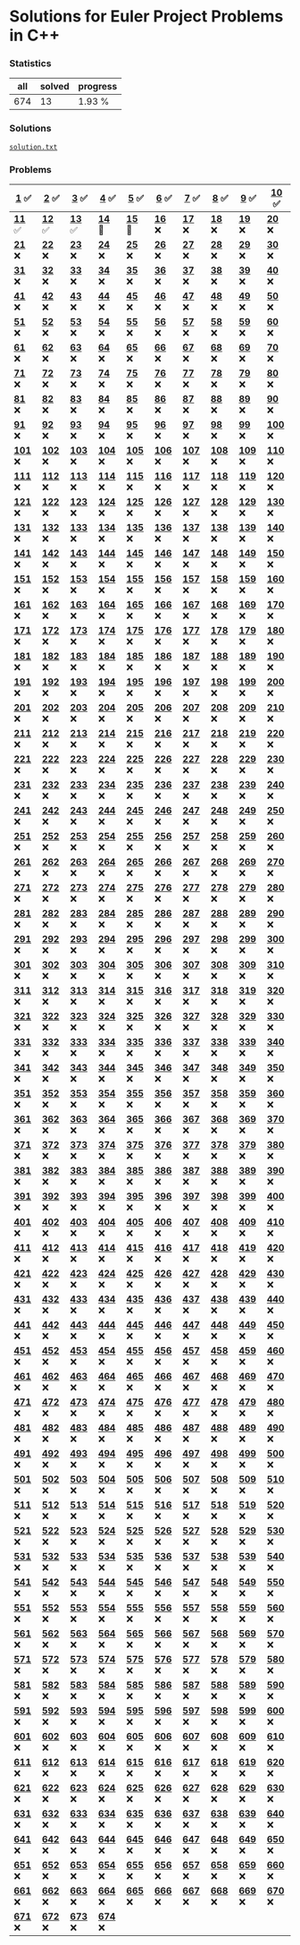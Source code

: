 # Solutions for Euler Project Problems in C++

### Statistics
|all|solved|progress|
|-|-|-|
|674|13|1.93 %|

### Solutions
[```solution.txt```](solutions.txt)

### Problems

|**[1](problems/ID001/problem.md)** :white_check_mark:|**[2](problems/ID002/problem.md)** :white_check_mark:|**[3](problems/ID003/problem.md)** :white_check_mark:|**[4](problems/ID004/problem.md)** :white_check_mark:|**[5](problems/ID005/problem.md)** :white_check_mark:|**[6](problems/ID006/problem.md)** :white_check_mark:|**[7](problems/ID007/problem.md)** :white_check_mark:|**[8](problems/ID008/problem.md)** :white_check_mark:|**[9](problems/ID009/problem.md)** :white_check_mark:|**[10](problems/ID010/problem.md)** :white_check_mark:
|-|-|-|-|-|-|-|-|-|-
|**[11](problems/ID011/problem.md)** :white_check_mark:|**[12](problems/ID012/problem.md)** :white_check_mark:|**[13](problems/ID013/problem.md)** :white_check_mark:|**[14](problems/ID014/problem.md)** :pencil:|**[15](problems/ID015/problem.md)** :pencil:|**[16](https://projecteuler.net/problem=16)** :x:|**[17](https://projecteuler.net/problem=17)** :x:|**[18](https://projecteuler.net/problem=18)** :x:|**[19](https://projecteuler.net/problem=19)** :x:|**[20](https://projecteuler.net/problem=20)** :x:
|**[21](https://projecteuler.net/problem=21)** :x:|**[22](https://projecteuler.net/problem=22)** :x:|**[23](https://projecteuler.net/problem=23)** :x:|**[24](https://projecteuler.net/problem=24)** :x:|**[25](https://projecteuler.net/problem=25)** :x:|**[26](https://projecteuler.net/problem=26)** :x:|**[27](https://projecteuler.net/problem=27)** :x:|**[28](https://projecteuler.net/problem=28)** :x:|**[29](https://projecteuler.net/problem=29)** :x:|**[30](https://projecteuler.net/problem=30)** :x:
|**[31](https://projecteuler.net/problem=31)** :x:|**[32](https://projecteuler.net/problem=32)** :x:|**[33](https://projecteuler.net/problem=33)** :x:|**[34](https://projecteuler.net/problem=34)** :x:|**[35](https://projecteuler.net/problem=35)** :x:|**[36](https://projecteuler.net/problem=36)** :x:|**[37](https://projecteuler.net/problem=37)** :x:|**[38](https://projecteuler.net/problem=38)** :x:|**[39](https://projecteuler.net/problem=39)** :x:|**[40](https://projecteuler.net/problem=40)** :x:
|**[41](https://projecteuler.net/problem=41)** :x:|**[42](https://projecteuler.net/problem=42)** :x:|**[43](https://projecteuler.net/problem=43)** :x:|**[44](https://projecteuler.net/problem=44)** :x:|**[45](https://projecteuler.net/problem=45)** :x:|**[46](https://projecteuler.net/problem=46)** :x:|**[47](https://projecteuler.net/problem=47)** :x:|**[48](https://projecteuler.net/problem=48)** :x:|**[49](https://projecteuler.net/problem=49)** :x:|**[50](https://projecteuler.net/problem=50)** :x:
|**[51](https://projecteuler.net/problem=51)** :x:|**[52](https://projecteuler.net/problem=52)** :x:|**[53](https://projecteuler.net/problem=53)** :x:|**[54](https://projecteuler.net/problem=54)** :x:|**[55](https://projecteuler.net/problem=55)** :x:|**[56](https://projecteuler.net/problem=56)** :x:|**[57](https://projecteuler.net/problem=57)** :x:|**[58](https://projecteuler.net/problem=58)** :x:|**[59](https://projecteuler.net/problem=59)** :x:|**[60](https://projecteuler.net/problem=60)** :x:
|**[61](https://projecteuler.net/problem=61)** :x:|**[62](https://projecteuler.net/problem=62)** :x:|**[63](https://projecteuler.net/problem=63)** :x:|**[64](https://projecteuler.net/problem=64)** :x:|**[65](https://projecteuler.net/problem=65)** :x:|**[66](https://projecteuler.net/problem=66)** :x:|**[67](https://projecteuler.net/problem=67)** :x:|**[68](https://projecteuler.net/problem=68)** :x:|**[69](https://projecteuler.net/problem=69)** :x:|**[70](https://projecteuler.net/problem=70)** :x:
|**[71](https://projecteuler.net/problem=71)** :x:|**[72](https://projecteuler.net/problem=72)** :x:|**[73](https://projecteuler.net/problem=73)** :x:|**[74](https://projecteuler.net/problem=74)** :x:|**[75](https://projecteuler.net/problem=75)** :x:|**[76](https://projecteuler.net/problem=76)** :x:|**[77](https://projecteuler.net/problem=77)** :x:|**[78](https://projecteuler.net/problem=78)** :x:|**[79](https://projecteuler.net/problem=79)** :x:|**[80](https://projecteuler.net/problem=80)** :x:
|**[81](https://projecteuler.net/problem=81)** :x:|**[82](https://projecteuler.net/problem=82)** :x:|**[83](https://projecteuler.net/problem=83)** :x:|**[84](https://projecteuler.net/problem=84)** :x:|**[85](https://projecteuler.net/problem=85)** :x:|**[86](https://projecteuler.net/problem=86)** :x:|**[87](https://projecteuler.net/problem=87)** :x:|**[88](https://projecteuler.net/problem=88)** :x:|**[89](https://projecteuler.net/problem=89)** :x:|**[90](https://projecteuler.net/problem=90)** :x:
|**[91](https://projecteuler.net/problem=91)** :x:|**[92](https://projecteuler.net/problem=92)** :x:|**[93](https://projecteuler.net/problem=93)** :x:|**[94](https://projecteuler.net/problem=94)** :x:|**[95](https://projecteuler.net/problem=95)** :x:|**[96](https://projecteuler.net/problem=96)** :x:|**[97](https://projecteuler.net/problem=97)** :x:|**[98](https://projecteuler.net/problem=98)** :x:|**[99](https://projecteuler.net/problem=99)** :x:|**[100](https://projecteuler.net/problem=100)** :x:
|**[101](https://projecteuler.net/problem=101)** :x:|**[102](https://projecteuler.net/problem=102)** :x:|**[103](https://projecteuler.net/problem=103)** :x:|**[104](https://projecteuler.net/problem=104)** :x:|**[105](https://projecteuler.net/problem=105)** :x:|**[106](https://projecteuler.net/problem=106)** :x:|**[107](https://projecteuler.net/problem=107)** :x:|**[108](https://projecteuler.net/problem=108)** :x:|**[109](https://projecteuler.net/problem=109)** :x:|**[110](https://projecteuler.net/problem=110)** :x:
|**[111](https://projecteuler.net/problem=111)** :x:|**[112](https://projecteuler.net/problem=112)** :x:|**[113](https://projecteuler.net/problem=113)** :x:|**[114](https://projecteuler.net/problem=114)** :x:|**[115](https://projecteuler.net/problem=115)** :x:|**[116](https://projecteuler.net/problem=116)** :x:|**[117](https://projecteuler.net/problem=117)** :x:|**[118](https://projecteuler.net/problem=118)** :x:|**[119](https://projecteuler.net/problem=119)** :x:|**[120](https://projecteuler.net/problem=120)** :x:
|**[121](https://projecteuler.net/problem=121)** :x:|**[122](https://projecteuler.net/problem=122)** :x:|**[123](https://projecteuler.net/problem=123)** :x:|**[124](https://projecteuler.net/problem=124)** :x:|**[125](https://projecteuler.net/problem=125)** :x:|**[126](https://projecteuler.net/problem=126)** :x:|**[127](https://projecteuler.net/problem=127)** :x:|**[128](https://projecteuler.net/problem=128)** :x:|**[129](https://projecteuler.net/problem=129)** :x:|**[130](https://projecteuler.net/problem=130)** :x:
|**[131](https://projecteuler.net/problem=131)** :x:|**[132](https://projecteuler.net/problem=132)** :x:|**[133](https://projecteuler.net/problem=133)** :x:|**[134](https://projecteuler.net/problem=134)** :x:|**[135](https://projecteuler.net/problem=135)** :x:|**[136](https://projecteuler.net/problem=136)** :x:|**[137](https://projecteuler.net/problem=137)** :x:|**[138](https://projecteuler.net/problem=138)** :x:|**[139](https://projecteuler.net/problem=139)** :x:|**[140](https://projecteuler.net/problem=140)** :x:
|**[141](https://projecteuler.net/problem=141)** :x:|**[142](https://projecteuler.net/problem=142)** :x:|**[143](https://projecteuler.net/problem=143)** :x:|**[144](https://projecteuler.net/problem=144)** :x:|**[145](https://projecteuler.net/problem=145)** :x:|**[146](https://projecteuler.net/problem=146)** :x:|**[147](https://projecteuler.net/problem=147)** :x:|**[148](https://projecteuler.net/problem=148)** :x:|**[149](https://projecteuler.net/problem=149)** :x:|**[150](https://projecteuler.net/problem=150)** :x:
|**[151](https://projecteuler.net/problem=151)** :x:|**[152](https://projecteuler.net/problem=152)** :x:|**[153](https://projecteuler.net/problem=153)** :x:|**[154](https://projecteuler.net/problem=154)** :x:|**[155](https://projecteuler.net/problem=155)** :x:|**[156](https://projecteuler.net/problem=156)** :x:|**[157](https://projecteuler.net/problem=157)** :x:|**[158](https://projecteuler.net/problem=158)** :x:|**[159](https://projecteuler.net/problem=159)** :x:|**[160](https://projecteuler.net/problem=160)** :x:
|**[161](https://projecteuler.net/problem=161)** :x:|**[162](https://projecteuler.net/problem=162)** :x:|**[163](https://projecteuler.net/problem=163)** :x:|**[164](https://projecteuler.net/problem=164)** :x:|**[165](https://projecteuler.net/problem=165)** :x:|**[166](https://projecteuler.net/problem=166)** :x:|**[167](https://projecteuler.net/problem=167)** :x:|**[168](https://projecteuler.net/problem=168)** :x:|**[169](https://projecteuler.net/problem=169)** :x:|**[170](https://projecteuler.net/problem=170)** :x:
|**[171](https://projecteuler.net/problem=171)** :x:|**[172](https://projecteuler.net/problem=172)** :x:|**[173](https://projecteuler.net/problem=173)** :x:|**[174](https://projecteuler.net/problem=174)** :x:|**[175](https://projecteuler.net/problem=175)** :x:|**[176](https://projecteuler.net/problem=176)** :x:|**[177](https://projecteuler.net/problem=177)** :x:|**[178](https://projecteuler.net/problem=178)** :x:|**[179](https://projecteuler.net/problem=179)** :x:|**[180](https://projecteuler.net/problem=180)** :x:
|**[181](https://projecteuler.net/problem=181)** :x:|**[182](https://projecteuler.net/problem=182)** :x:|**[183](https://projecteuler.net/problem=183)** :x:|**[184](https://projecteuler.net/problem=184)** :x:|**[185](https://projecteuler.net/problem=185)** :x:|**[186](https://projecteuler.net/problem=186)** :x:|**[187](https://projecteuler.net/problem=187)** :x:|**[188](https://projecteuler.net/problem=188)** :x:|**[189](https://projecteuler.net/problem=189)** :x:|**[190](https://projecteuler.net/problem=190)** :x:
|**[191](https://projecteuler.net/problem=191)** :x:|**[192](https://projecteuler.net/problem=192)** :x:|**[193](https://projecteuler.net/problem=193)** :x:|**[194](https://projecteuler.net/problem=194)** :x:|**[195](https://projecteuler.net/problem=195)** :x:|**[196](https://projecteuler.net/problem=196)** :x:|**[197](https://projecteuler.net/problem=197)** :x:|**[198](https://projecteuler.net/problem=198)** :x:|**[199](https://projecteuler.net/problem=199)** :x:|**[200](https://projecteuler.net/problem=200)** :x:
|**[201](https://projecteuler.net/problem=201)** :x:|**[202](https://projecteuler.net/problem=202)** :x:|**[203](https://projecteuler.net/problem=203)** :x:|**[204](https://projecteuler.net/problem=204)** :x:|**[205](https://projecteuler.net/problem=205)** :x:|**[206](https://projecteuler.net/problem=206)** :x:|**[207](https://projecteuler.net/problem=207)** :x:|**[208](https://projecteuler.net/problem=208)** :x:|**[209](https://projecteuler.net/problem=209)** :x:|**[210](https://projecteuler.net/problem=210)** :x:
|**[211](https://projecteuler.net/problem=211)** :x:|**[212](https://projecteuler.net/problem=212)** :x:|**[213](https://projecteuler.net/problem=213)** :x:|**[214](https://projecteuler.net/problem=214)** :x:|**[215](https://projecteuler.net/problem=215)** :x:|**[216](https://projecteuler.net/problem=216)** :x:|**[217](https://projecteuler.net/problem=217)** :x:|**[218](https://projecteuler.net/problem=218)** :x:|**[219](https://projecteuler.net/problem=219)** :x:|**[220](https://projecteuler.net/problem=220)** :x:
|**[221](https://projecteuler.net/problem=221)** :x:|**[222](https://projecteuler.net/problem=222)** :x:|**[223](https://projecteuler.net/problem=223)** :x:|**[224](https://projecteuler.net/problem=224)** :x:|**[225](https://projecteuler.net/problem=225)** :x:|**[226](https://projecteuler.net/problem=226)** :x:|**[227](https://projecteuler.net/problem=227)** :x:|**[228](https://projecteuler.net/problem=228)** :x:|**[229](https://projecteuler.net/problem=229)** :x:|**[230](https://projecteuler.net/problem=230)** :x:
|**[231](https://projecteuler.net/problem=231)** :x:|**[232](https://projecteuler.net/problem=232)** :x:|**[233](https://projecteuler.net/problem=233)** :x:|**[234](https://projecteuler.net/problem=234)** :x:|**[235](https://projecteuler.net/problem=235)** :x:|**[236](https://projecteuler.net/problem=236)** :x:|**[237](https://projecteuler.net/problem=237)** :x:|**[238](https://projecteuler.net/problem=238)** :x:|**[239](https://projecteuler.net/problem=239)** :x:|**[240](https://projecteuler.net/problem=240)** :x:
|**[241](https://projecteuler.net/problem=241)** :x:|**[242](https://projecteuler.net/problem=242)** :x:|**[243](https://projecteuler.net/problem=243)** :x:|**[244](https://projecteuler.net/problem=244)** :x:|**[245](https://projecteuler.net/problem=245)** :x:|**[246](https://projecteuler.net/problem=246)** :x:|**[247](https://projecteuler.net/problem=247)** :x:|**[248](https://projecteuler.net/problem=248)** :x:|**[249](https://projecteuler.net/problem=249)** :x:|**[250](https://projecteuler.net/problem=250)** :x:
|**[251](https://projecteuler.net/problem=251)** :x:|**[252](https://projecteuler.net/problem=252)** :x:|**[253](https://projecteuler.net/problem=253)** :x:|**[254](https://projecteuler.net/problem=254)** :x:|**[255](https://projecteuler.net/problem=255)** :x:|**[256](https://projecteuler.net/problem=256)** :x:|**[257](https://projecteuler.net/problem=257)** :x:|**[258](https://projecteuler.net/problem=258)** :x:|**[259](https://projecteuler.net/problem=259)** :x:|**[260](https://projecteuler.net/problem=260)** :x:
|**[261](https://projecteuler.net/problem=261)** :x:|**[262](https://projecteuler.net/problem=262)** :x:|**[263](https://projecteuler.net/problem=263)** :x:|**[264](https://projecteuler.net/problem=264)** :x:|**[265](https://projecteuler.net/problem=265)** :x:|**[266](https://projecteuler.net/problem=266)** :x:|**[267](https://projecteuler.net/problem=267)** :x:|**[268](https://projecteuler.net/problem=268)** :x:|**[269](https://projecteuler.net/problem=269)** :x:|**[270](https://projecteuler.net/problem=270)** :x:
|**[271](https://projecteuler.net/problem=271)** :x:|**[272](https://projecteuler.net/problem=272)** :x:|**[273](https://projecteuler.net/problem=273)** :x:|**[274](https://projecteuler.net/problem=274)** :x:|**[275](https://projecteuler.net/problem=275)** :x:|**[276](https://projecteuler.net/problem=276)** :x:|**[277](https://projecteuler.net/problem=277)** :x:|**[278](https://projecteuler.net/problem=278)** :x:|**[279](https://projecteuler.net/problem=279)** :x:|**[280](https://projecteuler.net/problem=280)** :x:
|**[281](https://projecteuler.net/problem=281)** :x:|**[282](https://projecteuler.net/problem=282)** :x:|**[283](https://projecteuler.net/problem=283)** :x:|**[284](https://projecteuler.net/problem=284)** :x:|**[285](https://projecteuler.net/problem=285)** :x:|**[286](https://projecteuler.net/problem=286)** :x:|**[287](https://projecteuler.net/problem=287)** :x:|**[288](https://projecteuler.net/problem=288)** :x:|**[289](https://projecteuler.net/problem=289)** :x:|**[290](https://projecteuler.net/problem=290)** :x:
|**[291](https://projecteuler.net/problem=291)** :x:|**[292](https://projecteuler.net/problem=292)** :x:|**[293](https://projecteuler.net/problem=293)** :x:|**[294](https://projecteuler.net/problem=294)** :x:|**[295](https://projecteuler.net/problem=295)** :x:|**[296](https://projecteuler.net/problem=296)** :x:|**[297](https://projecteuler.net/problem=297)** :x:|**[298](https://projecteuler.net/problem=298)** :x:|**[299](https://projecteuler.net/problem=299)** :x:|**[300](https://projecteuler.net/problem=300)** :x:
|**[301](https://projecteuler.net/problem=301)** :x:|**[302](https://projecteuler.net/problem=302)** :x:|**[303](https://projecteuler.net/problem=303)** :x:|**[304](https://projecteuler.net/problem=304)** :x:|**[305](https://projecteuler.net/problem=305)** :x:|**[306](https://projecteuler.net/problem=306)** :x:|**[307](https://projecteuler.net/problem=307)** :x:|**[308](https://projecteuler.net/problem=308)** :x:|**[309](https://projecteuler.net/problem=309)** :x:|**[310](https://projecteuler.net/problem=310)** :x:
|**[311](https://projecteuler.net/problem=311)** :x:|**[312](https://projecteuler.net/problem=312)** :x:|**[313](https://projecteuler.net/problem=313)** :x:|**[314](https://projecteuler.net/problem=314)** :x:|**[315](https://projecteuler.net/problem=315)** :x:|**[316](https://projecteuler.net/problem=316)** :x:|**[317](https://projecteuler.net/problem=317)** :x:|**[318](https://projecteuler.net/problem=318)** :x:|**[319](https://projecteuler.net/problem=319)** :x:|**[320](https://projecteuler.net/problem=320)** :x:
|**[321](https://projecteuler.net/problem=321)** :x:|**[322](https://projecteuler.net/problem=322)** :x:|**[323](https://projecteuler.net/problem=323)** :x:|**[324](https://projecteuler.net/problem=324)** :x:|**[325](https://projecteuler.net/problem=325)** :x:|**[326](https://projecteuler.net/problem=326)** :x:|**[327](https://projecteuler.net/problem=327)** :x:|**[328](https://projecteuler.net/problem=328)** :x:|**[329](https://projecteuler.net/problem=329)** :x:|**[330](https://projecteuler.net/problem=330)** :x:
|**[331](https://projecteuler.net/problem=331)** :x:|**[332](https://projecteuler.net/problem=332)** :x:|**[333](https://projecteuler.net/problem=333)** :x:|**[334](https://projecteuler.net/problem=334)** :x:|**[335](https://projecteuler.net/problem=335)** :x:|**[336](https://projecteuler.net/problem=336)** :x:|**[337](https://projecteuler.net/problem=337)** :x:|**[338](https://projecteuler.net/problem=338)** :x:|**[339](https://projecteuler.net/problem=339)** :x:|**[340](https://projecteuler.net/problem=340)** :x:
|**[341](https://projecteuler.net/problem=341)** :x:|**[342](https://projecteuler.net/problem=342)** :x:|**[343](https://projecteuler.net/problem=343)** :x:|**[344](https://projecteuler.net/problem=344)** :x:|**[345](https://projecteuler.net/problem=345)** :x:|**[346](https://projecteuler.net/problem=346)** :x:|**[347](https://projecteuler.net/problem=347)** :x:|**[348](https://projecteuler.net/problem=348)** :x:|**[349](https://projecteuler.net/problem=349)** :x:|**[350](https://projecteuler.net/problem=350)** :x:
|**[351](https://projecteuler.net/problem=351)** :x:|**[352](https://projecteuler.net/problem=352)** :x:|**[353](https://projecteuler.net/problem=353)** :x:|**[354](https://projecteuler.net/problem=354)** :x:|**[355](https://projecteuler.net/problem=355)** :x:|**[356](https://projecteuler.net/problem=356)** :x:|**[357](https://projecteuler.net/problem=357)** :x:|**[358](https://projecteuler.net/problem=358)** :x:|**[359](https://projecteuler.net/problem=359)** :x:|**[360](https://projecteuler.net/problem=360)** :x:
|**[361](https://projecteuler.net/problem=361)** :x:|**[362](https://projecteuler.net/problem=362)** :x:|**[363](https://projecteuler.net/problem=363)** :x:|**[364](https://projecteuler.net/problem=364)** :x:|**[365](https://projecteuler.net/problem=365)** :x:|**[366](https://projecteuler.net/problem=366)** :x:|**[367](https://projecteuler.net/problem=367)** :x:|**[368](https://projecteuler.net/problem=368)** :x:|**[369](https://projecteuler.net/problem=369)** :x:|**[370](https://projecteuler.net/problem=370)** :x:
|**[371](https://projecteuler.net/problem=371)** :x:|**[372](https://projecteuler.net/problem=372)** :x:|**[373](https://projecteuler.net/problem=373)** :x:|**[374](https://projecteuler.net/problem=374)** :x:|**[375](https://projecteuler.net/problem=375)** :x:|**[376](https://projecteuler.net/problem=376)** :x:|**[377](https://projecteuler.net/problem=377)** :x:|**[378](https://projecteuler.net/problem=378)** :x:|**[379](https://projecteuler.net/problem=379)** :x:|**[380](https://projecteuler.net/problem=380)** :x:
|**[381](https://projecteuler.net/problem=381)** :x:|**[382](https://projecteuler.net/problem=382)** :x:|**[383](https://projecteuler.net/problem=383)** :x:|**[384](https://projecteuler.net/problem=384)** :x:|**[385](https://projecteuler.net/problem=385)** :x:|**[386](https://projecteuler.net/problem=386)** :x:|**[387](https://projecteuler.net/problem=387)** :x:|**[388](https://projecteuler.net/problem=388)** :x:|**[389](https://projecteuler.net/problem=389)** :x:|**[390](https://projecteuler.net/problem=390)** :x:
|**[391](https://projecteuler.net/problem=391)** :x:|**[392](https://projecteuler.net/problem=392)** :x:|**[393](https://projecteuler.net/problem=393)** :x:|**[394](https://projecteuler.net/problem=394)** :x:|**[395](https://projecteuler.net/problem=395)** :x:|**[396](https://projecteuler.net/problem=396)** :x:|**[397](https://projecteuler.net/problem=397)** :x:|**[398](https://projecteuler.net/problem=398)** :x:|**[399](https://projecteuler.net/problem=399)** :x:|**[400](https://projecteuler.net/problem=400)** :x:
|**[401](https://projecteuler.net/problem=401)** :x:|**[402](https://projecteuler.net/problem=402)** :x:|**[403](https://projecteuler.net/problem=403)** :x:|**[404](https://projecteuler.net/problem=404)** :x:|**[405](https://projecteuler.net/problem=405)** :x:|**[406](https://projecteuler.net/problem=406)** :x:|**[407](https://projecteuler.net/problem=407)** :x:|**[408](https://projecteuler.net/problem=408)** :x:|**[409](https://projecteuler.net/problem=409)** :x:|**[410](https://projecteuler.net/problem=410)** :x:
|**[411](https://projecteuler.net/problem=411)** :x:|**[412](https://projecteuler.net/problem=412)** :x:|**[413](https://projecteuler.net/problem=413)** :x:|**[414](https://projecteuler.net/problem=414)** :x:|**[415](https://projecteuler.net/problem=415)** :x:|**[416](https://projecteuler.net/problem=416)** :x:|**[417](https://projecteuler.net/problem=417)** :x:|**[418](https://projecteuler.net/problem=418)** :x:|**[419](https://projecteuler.net/problem=419)** :x:|**[420](https://projecteuler.net/problem=420)** :x:
|**[421](https://projecteuler.net/problem=421)** :x:|**[422](https://projecteuler.net/problem=422)** :x:|**[423](https://projecteuler.net/problem=423)** :x:|**[424](https://projecteuler.net/problem=424)** :x:|**[425](https://projecteuler.net/problem=425)** :x:|**[426](https://projecteuler.net/problem=426)** :x:|**[427](https://projecteuler.net/problem=427)** :x:|**[428](https://projecteuler.net/problem=428)** :x:|**[429](https://projecteuler.net/problem=429)** :x:|**[430](https://projecteuler.net/problem=430)** :x:
|**[431](https://projecteuler.net/problem=431)** :x:|**[432](https://projecteuler.net/problem=432)** :x:|**[433](https://projecteuler.net/problem=433)** :x:|**[434](https://projecteuler.net/problem=434)** :x:|**[435](https://projecteuler.net/problem=435)** :x:|**[436](https://projecteuler.net/problem=436)** :x:|**[437](https://projecteuler.net/problem=437)** :x:|**[438](https://projecteuler.net/problem=438)** :x:|**[439](https://projecteuler.net/problem=439)** :x:|**[440](https://projecteuler.net/problem=440)** :x:
|**[441](https://projecteuler.net/problem=441)** :x:|**[442](https://projecteuler.net/problem=442)** :x:|**[443](https://projecteuler.net/problem=443)** :x:|**[444](https://projecteuler.net/problem=444)** :x:|**[445](https://projecteuler.net/problem=445)** :x:|**[446](https://projecteuler.net/problem=446)** :x:|**[447](https://projecteuler.net/problem=447)** :x:|**[448](https://projecteuler.net/problem=448)** :x:|**[449](https://projecteuler.net/problem=449)** :x:|**[450](https://projecteuler.net/problem=450)** :x:
|**[451](https://projecteuler.net/problem=451)** :x:|**[452](https://projecteuler.net/problem=452)** :x:|**[453](https://projecteuler.net/problem=453)** :x:|**[454](https://projecteuler.net/problem=454)** :x:|**[455](https://projecteuler.net/problem=455)** :x:|**[456](https://projecteuler.net/problem=456)** :x:|**[457](https://projecteuler.net/problem=457)** :x:|**[458](https://projecteuler.net/problem=458)** :x:|**[459](https://projecteuler.net/problem=459)** :x:|**[460](https://projecteuler.net/problem=460)** :x:
|**[461](https://projecteuler.net/problem=461)** :x:|**[462](https://projecteuler.net/problem=462)** :x:|**[463](https://projecteuler.net/problem=463)** :x:|**[464](https://projecteuler.net/problem=464)** :x:|**[465](https://projecteuler.net/problem=465)** :x:|**[466](https://projecteuler.net/problem=466)** :x:|**[467](https://projecteuler.net/problem=467)** :x:|**[468](https://projecteuler.net/problem=468)** :x:|**[469](https://projecteuler.net/problem=469)** :x:|**[470](https://projecteuler.net/problem=470)** :x:
|**[471](https://projecteuler.net/problem=471)** :x:|**[472](https://projecteuler.net/problem=472)** :x:|**[473](https://projecteuler.net/problem=473)** :x:|**[474](https://projecteuler.net/problem=474)** :x:|**[475](https://projecteuler.net/problem=475)** :x:|**[476](https://projecteuler.net/problem=476)** :x:|**[477](https://projecteuler.net/problem=477)** :x:|**[478](https://projecteuler.net/problem=478)** :x:|**[479](https://projecteuler.net/problem=479)** :x:|**[480](https://projecteuler.net/problem=480)** :x:
|**[481](https://projecteuler.net/problem=481)** :x:|**[482](https://projecteuler.net/problem=482)** :x:|**[483](https://projecteuler.net/problem=483)** :x:|**[484](https://projecteuler.net/problem=484)** :x:|**[485](https://projecteuler.net/problem=485)** :x:|**[486](https://projecteuler.net/problem=486)** :x:|**[487](https://projecteuler.net/problem=487)** :x:|**[488](https://projecteuler.net/problem=488)** :x:|**[489](https://projecteuler.net/problem=489)** :x:|**[490](https://projecteuler.net/problem=490)** :x:
|**[491](https://projecteuler.net/problem=491)** :x:|**[492](https://projecteuler.net/problem=492)** :x:|**[493](https://projecteuler.net/problem=493)** :x:|**[494](https://projecteuler.net/problem=494)** :x:|**[495](https://projecteuler.net/problem=495)** :x:|**[496](https://projecteuler.net/problem=496)** :x:|**[497](https://projecteuler.net/problem=497)** :x:|**[498](https://projecteuler.net/problem=498)** :x:|**[499](https://projecteuler.net/problem=499)** :x:|**[500](https://projecteuler.net/problem=500)** :x:
|**[501](https://projecteuler.net/problem=501)** :x:|**[502](https://projecteuler.net/problem=502)** :x:|**[503](https://projecteuler.net/problem=503)** :x:|**[504](https://projecteuler.net/problem=504)** :x:|**[505](https://projecteuler.net/problem=505)** :x:|**[506](https://projecteuler.net/problem=506)** :x:|**[507](https://projecteuler.net/problem=507)** :x:|**[508](https://projecteuler.net/problem=508)** :x:|**[509](https://projecteuler.net/problem=509)** :x:|**[510](https://projecteuler.net/problem=510)** :x:
|**[511](https://projecteuler.net/problem=511)** :x:|**[512](https://projecteuler.net/problem=512)** :x:|**[513](https://projecteuler.net/problem=513)** :x:|**[514](https://projecteuler.net/problem=514)** :x:|**[515](https://projecteuler.net/problem=515)** :x:|**[516](https://projecteuler.net/problem=516)** :x:|**[517](https://projecteuler.net/problem=517)** :x:|**[518](https://projecteuler.net/problem=518)** :x:|**[519](https://projecteuler.net/problem=519)** :x:|**[520](https://projecteuler.net/problem=520)** :x:
|**[521](https://projecteuler.net/problem=521)** :x:|**[522](https://projecteuler.net/problem=522)** :x:|**[523](https://projecteuler.net/problem=523)** :x:|**[524](https://projecteuler.net/problem=524)** :x:|**[525](https://projecteuler.net/problem=525)** :x:|**[526](https://projecteuler.net/problem=526)** :x:|**[527](https://projecteuler.net/problem=527)** :x:|**[528](https://projecteuler.net/problem=528)** :x:|**[529](https://projecteuler.net/problem=529)** :x:|**[530](https://projecteuler.net/problem=530)** :x:
|**[531](https://projecteuler.net/problem=531)** :x:|**[532](https://projecteuler.net/problem=532)** :x:|**[533](https://projecteuler.net/problem=533)** :x:|**[534](https://projecteuler.net/problem=534)** :x:|**[535](https://projecteuler.net/problem=535)** :x:|**[536](https://projecteuler.net/problem=536)** :x:|**[537](https://projecteuler.net/problem=537)** :x:|**[538](https://projecteuler.net/problem=538)** :x:|**[539](https://projecteuler.net/problem=539)** :x:|**[540](https://projecteuler.net/problem=540)** :x:
|**[541](https://projecteuler.net/problem=541)** :x:|**[542](https://projecteuler.net/problem=542)** :x:|**[543](https://projecteuler.net/problem=543)** :x:|**[544](https://projecteuler.net/problem=544)** :x:|**[545](https://projecteuler.net/problem=545)** :x:|**[546](https://projecteuler.net/problem=546)** :x:|**[547](https://projecteuler.net/problem=547)** :x:|**[548](https://projecteuler.net/problem=548)** :x:|**[549](https://projecteuler.net/problem=549)** :x:|**[550](https://projecteuler.net/problem=550)** :x:
|**[551](https://projecteuler.net/problem=551)** :x:|**[552](https://projecteuler.net/problem=552)** :x:|**[553](https://projecteuler.net/problem=553)** :x:|**[554](https://projecteuler.net/problem=554)** :x:|**[555](https://projecteuler.net/problem=555)** :x:|**[556](https://projecteuler.net/problem=556)** :x:|**[557](https://projecteuler.net/problem=557)** :x:|**[558](https://projecteuler.net/problem=558)** :x:|**[559](https://projecteuler.net/problem=559)** :x:|**[560](https://projecteuler.net/problem=560)** :x:
|**[561](https://projecteuler.net/problem=561)** :x:|**[562](https://projecteuler.net/problem=562)** :x:|**[563](https://projecteuler.net/problem=563)** :x:|**[564](https://projecteuler.net/problem=564)** :x:|**[565](https://projecteuler.net/problem=565)** :x:|**[566](https://projecteuler.net/problem=566)** :x:|**[567](https://projecteuler.net/problem=567)** :x:|**[568](https://projecteuler.net/problem=568)** :x:|**[569](https://projecteuler.net/problem=569)** :x:|**[570](https://projecteuler.net/problem=570)** :x:
|**[571](https://projecteuler.net/problem=571)** :x:|**[572](https://projecteuler.net/problem=572)** :x:|**[573](https://projecteuler.net/problem=573)** :x:|**[574](https://projecteuler.net/problem=574)** :x:|**[575](https://projecteuler.net/problem=575)** :x:|**[576](https://projecteuler.net/problem=576)** :x:|**[577](https://projecteuler.net/problem=577)** :x:|**[578](https://projecteuler.net/problem=578)** :x:|**[579](https://projecteuler.net/problem=579)** :x:|**[580](https://projecteuler.net/problem=580)** :x:
|**[581](https://projecteuler.net/problem=581)** :x:|**[582](https://projecteuler.net/problem=582)** :x:|**[583](https://projecteuler.net/problem=583)** :x:|**[584](https://projecteuler.net/problem=584)** :x:|**[585](https://projecteuler.net/problem=585)** :x:|**[586](https://projecteuler.net/problem=586)** :x:|**[587](https://projecteuler.net/problem=587)** :x:|**[588](https://projecteuler.net/problem=588)** :x:|**[589](https://projecteuler.net/problem=589)** :x:|**[590](https://projecteuler.net/problem=590)** :x:
|**[591](https://projecteuler.net/problem=591)** :x:|**[592](https://projecteuler.net/problem=592)** :x:|**[593](https://projecteuler.net/problem=593)** :x:|**[594](https://projecteuler.net/problem=594)** :x:|**[595](https://projecteuler.net/problem=595)** :x:|**[596](https://projecteuler.net/problem=596)** :x:|**[597](https://projecteuler.net/problem=597)** :x:|**[598](https://projecteuler.net/problem=598)** :x:|**[599](https://projecteuler.net/problem=599)** :x:|**[600](https://projecteuler.net/problem=600)** :x:
|**[601](https://projecteuler.net/problem=601)** :x:|**[602](https://projecteuler.net/problem=602)** :x:|**[603](https://projecteuler.net/problem=603)** :x:|**[604](https://projecteuler.net/problem=604)** :x:|**[605](https://projecteuler.net/problem=605)** :x:|**[606](https://projecteuler.net/problem=606)** :x:|**[607](https://projecteuler.net/problem=607)** :x:|**[608](https://projecteuler.net/problem=608)** :x:|**[609](https://projecteuler.net/problem=609)** :x:|**[610](https://projecteuler.net/problem=610)** :x:
|**[611](https://projecteuler.net/problem=611)** :x:|**[612](https://projecteuler.net/problem=612)** :x:|**[613](https://projecteuler.net/problem=613)** :x:|**[614](https://projecteuler.net/problem=614)** :x:|**[615](https://projecteuler.net/problem=615)** :x:|**[616](https://projecteuler.net/problem=616)** :x:|**[617](https://projecteuler.net/problem=617)** :x:|**[618](https://projecteuler.net/problem=618)** :x:|**[619](https://projecteuler.net/problem=619)** :x:|**[620](https://projecteuler.net/problem=620)** :x:
|**[621](https://projecteuler.net/problem=621)** :x:|**[622](https://projecteuler.net/problem=622)** :x:|**[623](https://projecteuler.net/problem=623)** :x:|**[624](https://projecteuler.net/problem=624)** :x:|**[625](https://projecteuler.net/problem=625)** :x:|**[626](https://projecteuler.net/problem=626)** :x:|**[627](https://projecteuler.net/problem=627)** :x:|**[628](https://projecteuler.net/problem=628)** :x:|**[629](https://projecteuler.net/problem=629)** :x:|**[630](https://projecteuler.net/problem=630)** :x:
|**[631](https://projecteuler.net/problem=631)** :x:|**[632](https://projecteuler.net/problem=632)** :x:|**[633](https://projecteuler.net/problem=633)** :x:|**[634](https://projecteuler.net/problem=634)** :x:|**[635](https://projecteuler.net/problem=635)** :x:|**[636](https://projecteuler.net/problem=636)** :x:|**[637](https://projecteuler.net/problem=637)** :x:|**[638](https://projecteuler.net/problem=638)** :x:|**[639](https://projecteuler.net/problem=639)** :x:|**[640](https://projecteuler.net/problem=640)** :x:
|**[641](https://projecteuler.net/problem=641)** :x:|**[642](https://projecteuler.net/problem=642)** :x:|**[643](https://projecteuler.net/problem=643)** :x:|**[644](https://projecteuler.net/problem=644)** :x:|**[645](https://projecteuler.net/problem=645)** :x:|**[646](https://projecteuler.net/problem=646)** :x:|**[647](https://projecteuler.net/problem=647)** :x:|**[648](https://projecteuler.net/problem=648)** :x:|**[649](https://projecteuler.net/problem=649)** :x:|**[650](https://projecteuler.net/problem=650)** :x:
|**[651](https://projecteuler.net/problem=651)** :x:|**[652](https://projecteuler.net/problem=652)** :x:|**[653](https://projecteuler.net/problem=653)** :x:|**[654](https://projecteuler.net/problem=654)** :x:|**[655](https://projecteuler.net/problem=655)** :x:|**[656](https://projecteuler.net/problem=656)** :x:|**[657](https://projecteuler.net/problem=657)** :x:|**[658](https://projecteuler.net/problem=658)** :x:|**[659](https://projecteuler.net/problem=659)** :x:|**[660](https://projecteuler.net/problem=660)** :x:
|**[661](https://projecteuler.net/problem=661)** :x:|**[662](https://projecteuler.net/problem=662)** :x:|**[663](https://projecteuler.net/problem=663)** :x:|**[664](https://projecteuler.net/problem=664)** :x:|**[665](https://projecteuler.net/problem=665)** :x:|**[666](https://projecteuler.net/problem=666)** :x:|**[667](https://projecteuler.net/problem=667)** :x:|**[668](https://projecteuler.net/problem=668)** :x:|**[669](https://projecteuler.net/problem=669)** :x:|**[670](https://projecteuler.net/problem=670)** :x:
|**[671](https://projecteuler.net/problem=671)** :x:|**[672](https://projecteuler.net/problem=672)** :x:|**[673](https://projecteuler.net/problem=673)** :x:|**[674](https://projecteuler.net/problem=674)** :x:
































